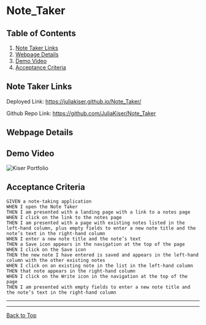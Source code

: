 # Note_Taker

## Table of Contents

1. [Note Taker Links](##Note-Taker-Links)
2. [Webpage Details](##Webpage-Details)
3. [Demo Video](##Demo-Video)
4. [Acceptance Criteria](##Acceptance-Criteria)

## Note Taker Links

Deployed Link: https://juliakiser.github.io/Note_Taker/

Github Repo Link: https://github.com/JuliaKiser/Note_Taker

## Webpage Details

## Demo Video

![Kiser Portfolio](./assets/images/Updated.Portfolio.gif)

## Acceptance Criteria

```
GIVEN a note-taking application
WHEN I open the Note Taker
THEN I am presented with a landing page with a link to a notes page
WHEN I click on the link to the notes page
THEN I am presented with a page with existing notes listed in the left-hand column, plus empty fields to enter a new note title and the note’s text in the right-hand column
WHEN I enter a new note title and the note’s text
THEN a Save icon appears in the navigation at the top of the page
WHEN I click on the Save icon
THEN the new note I have entered is saved and appears in the left-hand column with the other existing notes
WHEN I click on an existing note in the list in the left-hand column
THEN that note appears in the right-hand column
WHEN I click on the Write icon in the navigation at the top of the page
THEN I am presented with empty fields to enter a new note title and the note’s text in the right-hand column
```

---

---

[Back to Top](##Table-of-Contents)

